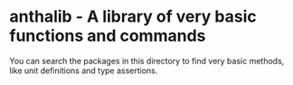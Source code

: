 # anthalib - A library of very basic functions and commands

You can search the packages in this directory to find very basic methods, like unit definitions and type assertions.